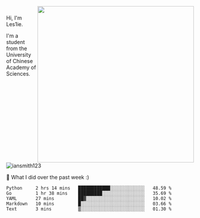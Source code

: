 <img align="right" src="https://github-readme-stats.vercel.app/api?username=iansmith123&show_icons=true&hide_border=true" width="420">

### 
Hi, I'm Les1ie. 

I'm a student from the University of Chinese Academy of Sciences.

<img src="https://komarev.com/ghpvc/?username=iansmith123" alt="iansmith123" />




🔭 What I did over the past week :)
<!--START_SECTION:waka-->
```text
Python     2 hrs 14 mins   ████████████░░░░░░░░░░░░░   48.59 % 
Go         1 hr 38 mins    █████████░░░░░░░░░░░░░░░░   35.69 % 
YAML       27 mins         ██▓░░░░░░░░░░░░░░░░░░░░░░   10.02 % 
Markdown   10 mins         █░░░░░░░░░░░░░░░░░░░░░░░░   03.66 % 
Text       3 mins          ▒░░░░░░░░░░░░░░░░░░░░░░░░   01.30 % 
```
<!--END_SECTION:waka-->


<!--
**IanSmith123/IanSmith123** is a ✨ _special_ ✨ repository because its `README.md` (this file) appears on your GitHub profile.
<img src="https://github.githubassets.com/images/spinners/octocat-spinner-64.gif">

Here are some ideas to get you started:

- 🔭 I’m currently working on ...
- 🌱 I’m currently learning ...
- 👯 I’m looking to collaborate on ...
- 🤔 I’m looking for help with ...
- 💬 Ask me about ...
- 📫 How to reach me: ...
- 😄 Pronouns: ...
- ⚡ Fun fact: ...
-->
